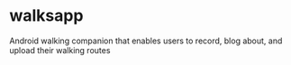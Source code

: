 # walksapp
Android walking companion that enables users to record, blog about, and upload their walking routes
